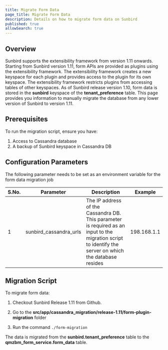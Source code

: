 ```yaml
---
title: Migrate Form Data 
page_title: Migrate Form Data
description: Details on how to migrate form data on Sunbird
published: true
allowSearch: true
---
```


## Overview

Sunbird supports the extensibility framework from version 1.11 onwards. Starting from Sunbird version 1.11, form APIs are provided as plugins using the extensibility framework. The extensibility framework creates a new keyspace for each plugin and provides access to the plugin for its own keyspace. The extensibility framework restricts plugins from accessing tables of other keyspaces. 
As of Sunbird release version 1.10, form data is stored in the **sunbird** keyspace of the **tenant_preference** table.
This page provides you information to manually migrate the database from any lower version of Sunbird to version 1.11.

## Prerequisites

To run the migration script, ensure you have:

1. Access to Cassandra database
2. A backup of Sunbird keyspace in Cassandra DB

## Configuration Parameters
The following parameter needs to be set as an environment variable for the form data migration job

 S.No. | Parameter | Description | Example 
-------|-----------|-------------|---------
1 | sunbird_cassandra_urls | The IP address of the Cassandra DB. This parameter is required as an input to the migration script to identify the server on which the database resides | 198.168.1.1


## Migration Script

To migrate form data:

1. Checkout Sunbird Release 1.11 from Github.

2. Go to the **src/app/cassandra_migration/release-1.11/form-plugin-migration** folder

3. Run the command `./form-migration`

The data is migrated from the **sunbird.tenant_preference** table to the **qmzbm_form_service.form_data** table. 
   
